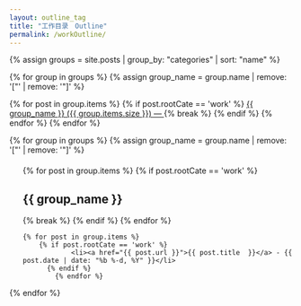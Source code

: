 ```yaml
---
layout: outline_tag
title: "工作目录　Outline"
permalink: /workOutline/
---
```


{% assign groups = site.posts | group_by: "categories" | sort: "name" %}

<div id='cat_cloud'>
{% for group in groups %}
{% assign group_name = group.name | remove: '["' | remove: '"]'  %}

{% for post in group.items %}
{% if post.rootCate == 'work' %}
  <a href="#{{ group_name }}" title="{{ group_name }}" rel="{{  group.items.size }}">{{ group_name }}  ({{ group.items.size }})  —  </a>
  {% break %}
  {% endif %}
{% endfor %}
{% endfor %}
</div>

{% for group in groups %}
{% assign group_name = group.name | remove: '["' | remove: '"]'  %}

<div style="width:100%;height: auto;margin-top:20px;">
  <ul class="listing">
    {% for post in group.items %}
      {% if post.rootCate == 'work' %}
        <h2>{{ group_name }}</h2>
        {% break %}
      {% endif %}
    {% endfor %}

  	{% for post in group.items %}
        {% if post.rootCate == 'work' %}
    			<li><a href="{{ post.url }}">{{ post.title  }}</a> - {{ post.date | date: "%b %-d, %Y" }}</li>
          {% endif %}
    		{% endfor %}
  </ul>
  {% endfor %}
</div>
